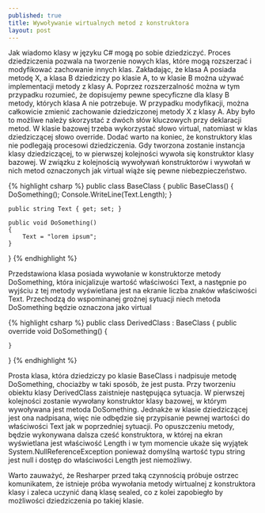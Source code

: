 ```yaml
---
published: true
title: Wywoływanie wirtualnych metod z konstruktora
layout: post
---
```

Jak wiadomo klasy w języku C# mogą po sobie dziedziczyć. Proces dziedziczenia pozwala na tworzenie nowych klas, które mogą rozszerzać i modyfikować zachowanie innych klas. Zakładając, że klasa A posiada metodę X, a klasa B dziedziczy po klasie A, to w klasie B można używać implementacji metody z klasy A. Poprzez rozszerzalność można w tym przypadku rozumieć, że dopisujemy pewne specyficzne dla klasy B metody, których klasa A nie potrzebuje. W przypadku modyfikacji, można całkowicie zmienić zachowanie dziedziczonej metody X z klasy A. Aby było to możliwe należy skorzystać z dwóch słów kluczowych przy deklaracji metod. W klasie bazowej trzeba wykorzystać słowo virtual, natomiast w klas dziedziczącej słowo override. Dodać warto na koniec, że konstruktory klas nie podlegają procesowi dziedziczenia. Gdy tworzona zostanie instancja klasy dziedziczącej, to w pierwszej kolejności wywoła się konstruktor klasy bazowej. W związku z kolejnością wywoływań konstruktorów i wywołań w nich metod oznaczonych jak virtual wiąże się pewne niebezpieczeństwo.

{% highlight csharp %}
public class BaseClass
{
    public BaseClass()
    {
        DoSomething();
        Console.WriteLine(Text.Length);
    }

    public string Text { get; set; }

    public void DoSomething()
    {
        Text = "lorem ipsum";
    }
}
{% endhighlight %}

Przedstawiona klasa posiada wywołanie w konstruktorze metody DoSomething, która inicjalizuje wartość właściwości Text, a następnie po wyjściu z tej metody wyświetlana jest na ekranie liczba znaków właściwości Text. Przechodzą do wspominanej groźnej sytuacji niech metoda DoSomething będzie oznaczona jako virtual

{% highlight csharp %}
public class DerivedClass : BaseClass
{
    public override void DoSomething()
    {
            
    }
}
{% endhighlight %}

Prosta klasa, która dziedziczy po klasie BaseClass i nadpisuje metodę DoSomething, chociażby w taki sposób, że jest pusta. Przy tworzeniu obiektu klasy DerivedClass zaistnieje następująca sytuacja. W pierwszej kolejności zostanie wywołany konstruktor klasy bazowej, w którym wywoływana jest metoda DoSomething. Jednakże w klasie dziedziczącej jest ona nadpisana, więc nie odbędzie się przypisanie pewnej wartości do właściwości Text jak w poprzedniej sytuacji. Po opuszczeniu metody, będzie wykonywana dalsza cześć konstruktora, w której na ekran wyświetlana jest właściwość Length i w tym momencie ukaże się wyjątek System.NullReferenceException ponieważ domyślną wartość typu string jest null i dostęp do właściwości Length jest niemożliwy.

Warto zauważyć, że Resharper przed taką czynnością próbuje ostrzec komunikatem, że istnieje próba wywołania metody wirtualnej z konstruktora klasy i zaleca uczynić daną klasę sealed, co z kolei zapobiegło by możliwości dziedziczenia po takiej klasie.
